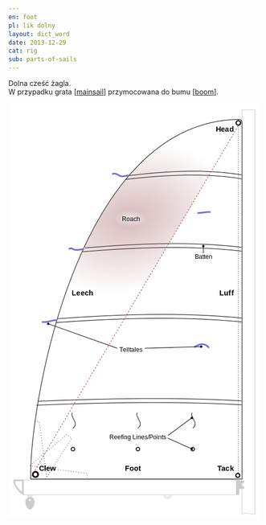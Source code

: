 ```yaml
---
en: foot
pl: lik dolny 
layout: dict_word
date: 2013-12-29
cat: rig
sub: parts-of-sails
---
```


Dolna cześć żagla.   
W przypadku grata [[mainsail](/dict/m/mainsail/)] przymocowana do bumu [[boom](/dict/b/boom/)].

![części żagla](/img/dict/parts_of_a_sail.png)

